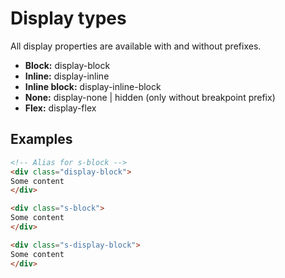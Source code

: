 # Display types
All display properties are available with and without prefixes.

- **Block:** display-block
- **Inline:** display-inline
- **Inline block:** display-inline-block
- **None:** display-none | hidden (only without breakpoint prefix)
- **Flex:** display-flex

## Examples
````Html
<!-- Alias for s-block -->
<div class="display-block">
Some content
</div>

<div class="s-block">
Some content
</div>

<div class="s-display-block">
Some content
</div>
````
